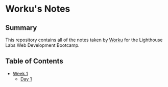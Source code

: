 # Worku's Notes 
## Summary 

This repository contains all of the notes taken by [Worku](https://github.com/workuseifu1/lighthouse-web-notes.git) for the Lighthouse Labs Web Development Bootcamp.
## Table of Contents
* [Week 1](/Week_1)
  * [Day 1](/Week_1/Day_1)